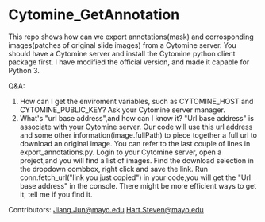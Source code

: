 # Cytomine_GetAnnotation
This repo shows how can we export annotations(mask) and corrosponding images(patches of original slide images) from a Cytomine server.
You should have a Cytomine server and install the Cytomine python client package first. I have modified the official version, and made it capable for Python 3.

Q&A:
1. How can I get the enviroment variables, such as CYTOMINE_HOST and CYTOMINE_PUBLIC_KEY?
Ask your Cytomine server manager.
2. What's "url base address",and how can I know it?
"Url base address" is associate with your Cytomine server. Our code will use this url
address and some other information(image.fullPath) to piece together a full url to download an original image.
You can refer to the last couple of lines in export_annotations.py.
Login to your Cytomine server, open a project,and you will find a list of images. Find the download selection in the dropdown combbox, right click and save the link.
Run conn.fetch_url("link you just copied") in your code,you will get the "Url base address" in the console.
There might be more efficient ways to get it, tell me if you find it.

Contributors:
Jiang.Jun@mayo.edu
Hart.Steven@mayo.edu

